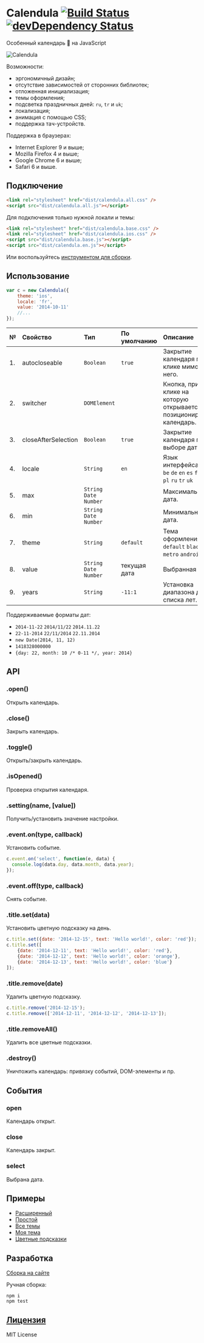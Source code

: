 # Calendula [![Build Status](https://img.shields.io/travis/hcodes/calendula.svg)](https://travis-ci.org/hcodes/calendula) [![devDependency Status](https://img.shields.io/david/dev/hcodes/calendula.svg)](https://david-dm.org/hcodes/calendula#info=devDependencies)
Особенный календарь 📅 на JavaScript

![Calendula](https://raw.githubusercontent.com/hcodes/calendula/master/examples/theme.default.png)

Возможности:
+ эргономичный дизайн;
+ отсутствие зависимостей от сторонних библиотек;
+ отложенная инициализация;
+ темы оформления;
+ подсветка праздничных дней: `ru`, `tr` и `uk`;
+ локализация;
+ анимация с помощью CSS;
+ поддержка тач-устройств.

Поддержка в браузерах:
+ Internet Explorer 9 и выше;
+ Mozilla Firefox 4 и выше;
+ Google Chrome 6 и выше;
+ Safari 6 и выше.

## Подключение
```HTML
<link rel="stylesheet" href="dist/calendula.all.css" />
<script src="dist/calendula.all.js"></script>
```

Для подключения только нужной локали и темы:
```HTML
<link rel="stylesheet" href="dist/calendula.base.css" />
<link rel="stylesheet" href="dist/calendula.ios.css" />
<script src="dist/calendula.base.js"></script>
<script src="dist/calendula.en.js"></script>
```

Или воспользуйтесь [инструментом для сборки](http://hcodes.github.io/calendula-download/index.ru.html).

## Использование
```JavaScript
var c = new Calendula({
    theme: 'ios',
    locale: 'fr',
    value: '2014-10-11'
    //...
});
```

| №  | Свойство  | Тип                  | По умолчанию  | Описание                                    |
|:---|:----------|:---------------------|:--------------|:--------------------------------------------|
| 1. | autocloseable | `Boolean`            | `true`        | Закрытие календаря при клике мимо него.     |
| 2. | switcher  | `DOMElement`         |               | Кнопка, при клике на которую открывается и позиционируется календарь. |
| 3. | closeAfterSelection| `Boolean`   | `true`        | Закрытие календаря при выборе даты.         |
| 4. | locale    | `String`             | `en`          | Язык интерфейса.<br>`be` `de` `en` `es` `fr` `it` `pl` `ru` `tr` `uk` |
| 5. | max       | `String`<br>`Date`<br>`Number` |               | Максимальная дата.                          |
| 6. | min       | `String`<br>`Date`<br>`Number` |               | Минимальная дата.                           |
| 7. | theme     | `String`               | `default`     | Тема оформления.<br>`default` `black` `ios` `metro` `android`|
| 8. | value     | `String`<br>`Date`<br>`Number` | текущая дата   | Выбранная дата.                            |
| 9. | years     | `String`               | `-11:1`       | Установка диапазона для списка лет.         |

Поддерживаемые форматы дат:
 + `2014-11-22` `2014/11/22` `2014.11.22`
 + `22-11-2014` `22/11/2014` `22.11.2014`
 + `new Date(2014, 11, 12)`
 + `1418328000000`
 + `{day: 22, month: 10 /* 0-11 */, year: 2014}`

## API
### .open()
Открыть календарь.

### .close()
Закрыть календарь.

### .toggle()
Открыть/закрыть календарь.

### .isOpened()
Проверка открытия календаря.

### .setting(name, [value])
Получить/установить значение настройки.

### .event.on(type, callback)
Установить событие.
  ```JavaScript
c.event.on('select', function(e, data) {
    console.log(data.day, data.month, data.year);
});
  ```

### .event.off(type, callback)
Снять событие.

### .title.set(data)
Установить цветную подсказку на день.
```JavaScript
c.title.set({date: '2014-12-15', text: 'Hello world!', color: 'red'});
c.title.set([
    {date: '2014-12-11', text: 'Hello world!', color: 'red'},
    {date: '2014-12-12', text: 'Hello world!', color: 'orange'},
    {date: '2014-12-13', text: 'Hello world!', color: 'blue'}
]);
```
### .title.remove(date)
Удалить цветную подсказку.
```JavaScript
c.title.remove('2014-12-15');
c.title.remove(['2014-12-11', '2014-12-12', '2014-12-13']);
```

### .title.removeAll()
Удалить все цветные подсказки.

### .destroy()
Уничтожить календарь: привязку событий, DOM-элементы и пр.

## События
### open
Календарь открыт.


### close
Календарь закрыт.

### select
Выбрана дата.


## Примеры
+ [Расширенный](http://hcodes.github.io/calendula/examples/api.html)
+ [Простой](http://hcodes.github.io/calendula/examples/simple.html)
+ [Все темы](http://hcodes.github.io/calendula/examples/many.html)
+ [Моя тема](http://hcodes.github.io/calendula/examples/my_theme.html)
+ [Цветные подсказки](http://hcodes.github.io/calendula/examples/color_title.html)

## Разработка
[Сборка на сайте](http://hcodes.github.io/calendula-download/index.ru.html)

Ручная сборка:
```
npm i
npm test
```

## [Лицензия](https://github.com/hcodes/calendula/blob/master/LICENSE)
MIT License
